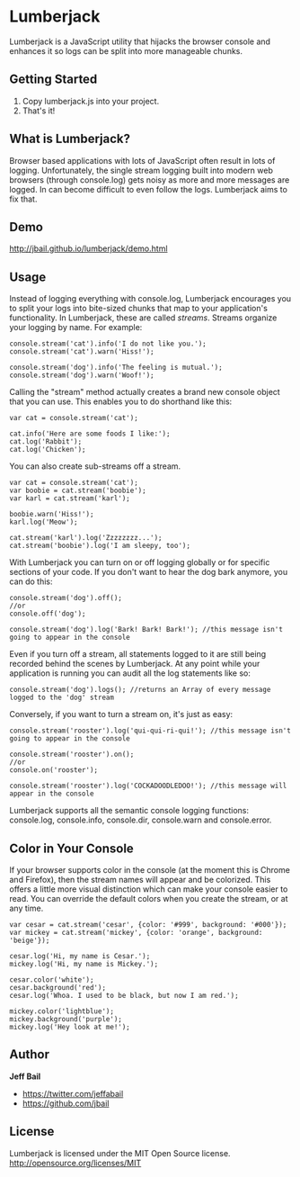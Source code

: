 # Lumberjack

Lumberjack is a JavaScript utility that hijacks the browser console and enhances it so logs can be split into more manageable chunks.

## Getting Started

1. Copy lumberjack.js into your project.
2. That's it!

## What is Lumberjack?

Browser based applications with lots of JavaScript often result in lots of logging. Unfortunately, the single stream logging built into modern web browsers (through console.log) gets noisy as more and more messages are logged. In can become difficult to even follow the logs. Lumberjack aims to fix that.

## Demo

<http://jbail.github.io/lumberjack/demo.html>

## Usage

Instead of logging everything with console.log, Lumberjack encourages you to split your logs into bite-sized chunks that map to your application's functionality. In Lumberjack, these are called *streams*. Streams organize your logging by name. For example:

```
console.stream('cat').info('I do not like you.');
console.stream('cat').warn('Hiss!');

console.stream('dog').info('The feeling is mutual.');
console.stream('dog').warn('Woof!');
```

Calling the "stream" method actually creates a brand new console object that you can use. This enables you to do shorthand like this:

```
var cat = console.stream('cat');

cat.info('Here are some foods I like:');
cat.log('Rabbit');
cat.log('Chicken');
```

You can also create sub-streams off a stream.

```
var cat = console.stream('cat');
var boobie = cat.stream('boobie');
var karl = cat.stream('karl');

boobie.warn('Hiss!');
karl.log('Meow');

cat.stream('karl').log('Zzzzzzzz...');
cat.stream('boobie').log('I am sleepy, too');
```

With Lumberjack you can turn on or off logging globally or for specific sections of your code. If you don't want to hear the dog bark anymore, you can do this:

```
console.stream('dog').off();
//or
console.off('dog');

console.stream('dog').log('Bark! Bark! Bark!'); //this message isn't going to appear in the console
```

Even if you turn off a stream, all statements logged to it are still being recorded behind the scenes by Lumberjack. At any point while your application is running you can audit all the log statements like so:

```
console.stream('dog').logs(); //returns an Array of every message logged to the 'dog' stream
```

Conversely, if you want to turn a stream on, it's just as easy:

```
console.stream('rooster').log('qui-qui-ri-qui!'); //this message isn't going to appear in the console

console.stream('rooster').on();
//or
console.on('rooster');

console.stream('rooster').log('COCKADOODLEDOO!'); //this message will appear in the console
```

Lumberjack supports all the semantic console logging functions: console.log, console.info, console.dir, console.warn and console.error. 

## Color in Your Console

If your browser supports color in the console (at the moment this is Chrome and Firefox), then the stream names will appear and be colorized. This offers a little more visual distinction which can make your console easier to read. You can override the default colors when you create the stream, or at any time.

```
var cesar = cat.stream('cesar', {color: '#999', background: '#000'});
var mickey = cat.stream('mickey', {color: 'orange', background: 'beige'});

cesar.log('Hi, my name is Cesar.');
mickey.log('Hi, my name is Mickey.');

cesar.color('white');
cesar.background('red');
cesar.log('Whoa. I used to be black, but now I am red.');

mickey.color('lightblue');
mickey.background('purple');
mickey.log('Hey look at me!');
```

## Author

**Jeff Bail**

+ <https://twitter.com/jeffabail>
+ <https://github.com/jbail>

## License

Lumberjack is licensed under the MIT Open Source license. <http://opensource.org/licenses/MIT>